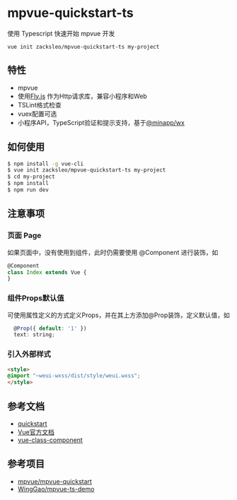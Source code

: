 # mpvue-quickstart-ts

使用 Typescript 快速开始 mpvue 开发

```
vue init zacksleo/mpvue-quickstart-ts my-project
```

## 特性

+ mpvue
+ 使用[Fly.js](https://github.com/wendux/fly) 作为Http请求库，兼容小程序和Web
+ TSLint格式检查
+ vuex配置可选
+ 小程序API，TypeScript验证和提示支持，基于[@minapp/wx](https://github.com/qiu8310/minapp/tree/master/packages/minapp-wx)

## 如何使用

``` bash
$ npm install -g vue-cli
$ vue init zacksleo/mpvue-quickstart-ts my-project
$ cd my-project
$ npm install
$ npm run dev
```

## 注意事项

### 页面 Page

如果页面中，没有使用到组件，此时仍需要使用 @Component 进行装饰，如

```javascript
@Component
class Index extends Vue {
}
```

### 组件Props默认值

可使用属性定义的方式定义Props，并在其上方添加@Prop装饰，定义默认值，如

```javascript
  @Prop({ default: '1' })
  text: string;
```

### 引入外部样式

```html
<style>
@import "~weui-wxss/dist/style/weui.wxss";
</style>
```

## 参考文档

+ [quickstart](http://mpvue.com/mpvue/quickstart/)
+ [Vue官方文档](https://cn.vuejs.org/v2/guide/)
+ [vue-class-component](https://github.com/vuejs/vue-class-component)

## 参考项目

+ [mpvue/mpvue-quickstart](https://github.com/mpvue/mpvue-quickstart)
+ [WingGao/mpvue-ts-demo](https://github.com/WingGao/mpvue-ts-demo)
